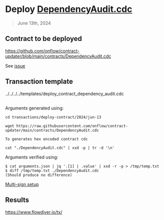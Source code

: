 # Deploy [DependencyAudit.cdc](https://github.com/onflow/contract-updater/blob/main/contracts/DependencyAudit.cdc)

> June 13th, 2024

## Contract to be deployed

https://github.com/onflow/contract-updater/blob/main/contracts/DependencyAudit.cdc

See [issue](https://github.com/onflow/service-account/issues/294)

## Transaction template

../../../../templates/deploy_contract_dependency_audit.cdc

## 

Arguments generated using:
```
cd transactions/deploy-contract/2024/jun-13

wget https://raw.githubusercontent.com/onflow/contract-updater/main/contracts/DependencyAudit.cdc

To generates hex encoded contract cdc 

cat "./DependencyAudit.cdc" | xxd -p | tr -d '\n'
```

Arguments verified using:
```
$ cat arguments.json | jq '.[1] | .value' | xxd -r -p > /tmp/temp.txt
$ diff /tmp/temp.txt ./DependencyAudit.cdc
(Should produce no difference)
```


[Multi-sign setup](https://flow-multisig-git-service-account-onflow.vercel.app/mainnet)


## Results

https://www.flowdiver.io/tx/